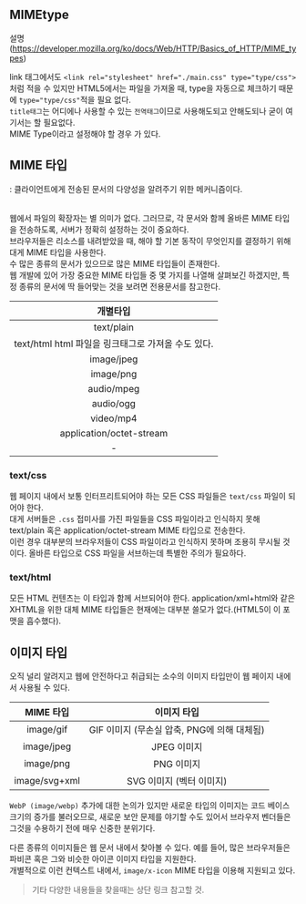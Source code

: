 ## MIMEtype

설명(https://developer.mozilla.org/ko/docs/Web/HTTP/Basics_of_HTTP/MIME_types)

link 태그에서도
```<link rel="stylesheet" href="./main.css" type="type/css">``` 처럼 적을 수 있지만 HTML5에서는 파일을 가져올 때, type을 자동으로 체크하기 때문에 ```type="type/css"```적을 필요 없다.<br>
```title태그```는 어디에나 사용할 수 있는 ```전역태그```이므로 사용해도되고 안해도되나 굳이 여기서는 할 필요없다.
<br>
MIME Type이라고 설정해야 할 경우 가 있다.

## MIME 타입
: 클라이언트에게 전송된 문서의 다양성을 알려주기 위한 메커니즘이다.<br><br>

웹에서 파일의 확장자는 별 의미가 없다. 그러므로, 각 문서와 함께 올바른 MIME 타입을 전송하도록, 서버가 정확히 설정하는 것이 중요하다.<br>
브라우저들은 리소스를 내려받았을 때, 해야 할 기본 동작이 무엇인지를 결정하기 위해 대게 MIME 타입을 사용한다.<br>
수 많은 종류의 문서가 있으므로 많은 MIME 타입들이 존재한다.<br>
웹 개발에 있어 가장 중요한 MIME 타입들 중 몇 가지를 나열해 살펴보긴 하겠지만, 특정 종류의 문서에 딱 들어맞는 것을 보려면  전용문서를 참고한다.

|개별타입|
|:-:|
|text/plain|
|text/html     html 파일을 링크태그로 가져올 수도 있다. |
|image/jpeg|
|image/png|
|audio/mpeg|
|audio/ogg|
|video/mp4|
|application/octet-stream|
|-|

### text/css
웹 페이지 내에서 보통 인터프리트되어야 하는 모든 CSS 파일들은 ```text/css``` 파일이 되어야 한다. <br>
대게 서버들은 ```.css``` 접미사를 가진 파일들을 CSS 파일이라고 인식하지 못해  text/plain 혹은 application/octet-stream MIME 타입으로 전송한다.<br>
이런 경우 대부분의 브라우저들이 CSS 파일이라고 인식하지 못하며 조용히 무시될 것이다. 올바른 타입으로 CSS 파일을 서브하는데 특별한 주의가 필요하다.

### text/html
모든 HTML 컨텐츠는 이 타입과 함께 서브되어야 한다. application/xml+html와 같은 XHTML을 위한 대체 MIME 타입들은 현재에는 대부분 쓸모가 없다.(HTML5이 이 포맷을 흡수했다).

## 이미지 타입
오직 널리 알려지고 웹에 안전하다고 취급되는 소수의 이미지 타입만이 웹 페이지 내에서 사용될 수 있다.

|MIME 타입|	이미지 타입|
|:-:|:-:|
|image/gif |	GIF 이미지 (무손실 압축, PNG에 의해 대체됨)|
|image/jpeg|	JPEG 이미지|
|image/png|PNG 이미지|
|image/svg+xml|	SVG 이미지 (벡터 이미지)|

```WebP (image/webp)``` 추가에 대한 논의가 있지만 새로운 타입의 이미지는 코드 베이스 크기의 증가를 불러오므로, 새로운 보안 문제를 야기할 수도 있어서 브라우저 벤더들은 그것을 수용하기 전에 매우 신중한 분위기다.

다른 종류의 이미지들은 웹 문서 내에서 찾아볼 수 있다. 예를 들어, 많은 브라우저들은 파비콘 혹은 그와 비슷한 아이콘 이미지 타입을 지원한다.<br>개별적으로 이런 컨텍스트 내에서, ```image/x-icon``` MIME 타입을 이용해 지원되고 있다.

> 기타 다양한 내용들을 찾을때는 상단 링크 참고할 것.
